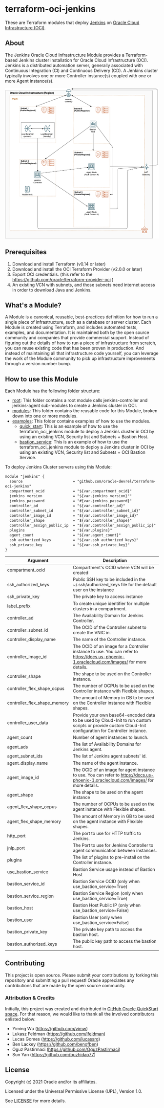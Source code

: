# terraform-oci-jenkins

These are Terraform modules that deploy [Jenkins](https://jenkins.io/) on [Oracle Cloud Infrastructure (OCI)](https://cloud.oracle.com/en_US/cloud-infrastructure).

## About
The Jenkins Oracle Cloud Infrastructure Module provides a Terraform-based Jenkins cluster installation for Oracle Cloud Infrastructure (OCI). Jenkins is a distributed automation server, generally associated with Continuous Integration (CI) and Continuous Delivery (CD). A Jenkins cluster typically involves one or more Controller instance(s) coupled with one or more Agent instance(s).

![Jenkins architecture](images/architecture.png)

## Prerequisites
1. Download and install Terraform (v0.14 or later)
2. Download and install the OCI Terraform Provider (v2.0.0 or later)
3. Export OCI credentials. (this refer to the https://github.com/oracle/terraform-provider-oci )
4. An existing VCN with subnets, and those subnets need internet access in order to download Java and Jenkins.


## What's a Module?
A Module is a canonical, reusable, best-practices definition for how to run a single piece of infrastructure, such as a database or server cluster. Each Module is created using Terraform, and includes automated tests, examples, and documentation. It is maintained both by the open source community and companies that provide commercial support.
Instead of figuring out the details of how to run a piece of infrastructure from scratch, you can reuse existing code that has been proven in production. And instead of maintaining all that infrastructure code yourself, you can leverage the work of the Module community to pick up infrastructure improvements through a version number bump.

## How to use this Module
Each Module has the following folder structure:
* [root](): This folder contains a root module calls jenkins-controller and jenkins-agent sub-modules to create a Jenkins cluster in OCI.
* [modules](): This folder contains the reusable code for this Module, broken down into one or more modules.
* [examples](): This folder contains examples of how to use the modules.
  - [quick_start](examples/quick_start): This is an example of how to use the terraform_oci_jenkins module to deploy a Jenkins cluster in OCI by using an existing VCN, Security list and Subnets + Bastion Host.
  - [bastion_service](examples/bastion_service): This is an example of how to use the terraform_oci_jenkins module to deploy a Jenkins cluster in OCI by using an existing VCN, Security list and Subnets + OCI Bastion Service.

To deploy Jenkins Cluster servers using this Module:

```hcl
module "jenkins" {
  source                       = "github.com/oracle-devrel/terraform-oci-jenkins"
  compartment_ocid             = "${var.compartment_ocid}"
  jenkins_version              = "${var.jenkins_version}""
  jenkins_password             = "#{var.jenkins_password}"
  controller_ad                = "${var.controller_ad}"
  controller_subnet_id         = "${var.controller_subnet_id}"
  controller_image_id          = "${var.controller_image_id}"
  controller_shape             = "${var.controller_shape}"
  controller_assign_public_ip  = "${var.controller_assign_public_ip}"
  plugins                      = "${var.plugins}"
  agent_count                  = "${var.agent_count}"
  ssh_authorized_keys          = "${var.ssh_authorized_keys}"
  ssh_private_key              = "${var.ssh_private_key}"
}

```

Argument | Description
--- | ---
compartment_ocid | Compartment's OCID where VCN will be created
ssh_authorized_keys | Public SSH key to be included in the ~/.ssh/authorized_keys file for the default user on the instance
ssh_private_key | The private key to access instance
label_prefix | To create unique identifier for multiple clusters in a compartment.
controller_ad  | The Availability Domain for Jenkins Controller.
controller_subnet_id | The OCID of the Controller subnet to create the VNIC in.
controller_display_name | The name of the Controller instance.
controller_image_id | The OCID of an image for a Controller instance to use. You can refer to https://docs.us-phoenix-1.oraclecloud.com/images/ for more details.
controller_shape | The shape to be used on the Controller instance.
controller_flex_shape_ocpus | The number of OCPUs to be used on the Controller instance with Flexible shapes.
controller_flex_shape_memory | The amount of Memory in GB to be used on the Controller instance with Flexible shapes.
controller_user_data | Provide your own base64-encoded data to be used by Cloud-Init to run custom scripts or provide custom Cloud-Init configuration for Controller instance.
agent_count | Number of agent instances to launch.
agent_ads | The list of Availability Domains for Jenkins agent.
agent_subnet_ids | The list of Jenkins agent subnets' id.
agent_display_name | The name of the agent instance.
agent_image_id | The OCID of an image for agent instance to use. You can refer to https://docs.us-phoenix-1.oraclecloud.com/images/ for more details.
agent_shape | The shape to be used on the agent instance
agent_flex_shape_ocpus | The number of OCPUs to be used on the agent instance with Flexible shapes.
agent_flex_shape_memory | The amount of Memory in GB to be used on the agent instance with Flexible shapes.
http_port | The port to use for HTTP traffic to Jenkins.
jnlp_port | The Port to use for Jenkins Controller to agent communication between instances.
plugins | The list of plugins to pre-install on the Controller instance.
use_bastion_service | Bastion Service usage instead of Bastion Host
bastion_service_id | Bastion Service OCID (only when use_bastion_service=True)
bastion_service_region | Bastion Service Region (only when use_bastion_service=True)
bastion_host | Bastion Host Public IP (only when use_bastion_service=False)
bastion_user | Bastion User (only when use_bastion_service=False)
bastion_private_key | The private key path to access the bastion host.
bastion_authorized_keys | The public key path to access the bastion host.

## Contributing
This project is open source.  Please submit your contributions by forking this repository and submitting a pull request!  Oracle appreciates any contributions that are made by the open source community.

### Attribution & Credits
Initially, this project was created and distributed in [GitHub Oracle QuickStart space](https://github.com/oracle-quickstart/oci-jenkins). For that reason, we would like to thank all the involved contributors enlisted below:
- Yiming Wu (https://github.com/yimw)
- Lukasz Feldman (https://github.com/lfeldman)
- Lucas Gomes (https://github.com/lucassrg)
- Ben Lackey (https://github.com/benofben)
- Oguz Pastirmaci (https://github.com/OguzPastirmaci)
- Sun Yan (https://github.com/buzhidao77)

## License
Copyright (c) 2021 Oracle and/or its affiliates.

Licensed under the Universal Permissive License (UPL), Version 1.0.

See [LICENSE](LICENSE) for more details.
